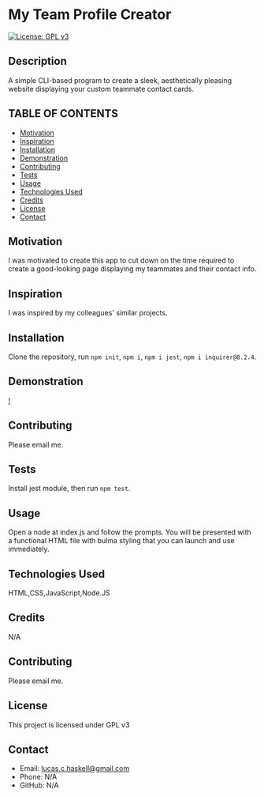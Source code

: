 
  # My Team Profile Creator

  [![License: GPL v3](https://img.shields.io/badge/License-GPLv3-blue.svg)](https://www.gnu.org/licenses/gpl-3.0) 

  ## Description
  A simple CLI-based program to create a sleek, aesthetically pleasing website displaying your custom teammate contact cards.

  ## TABLE OF CONTENTS
  * [Motivation](#motivation)
  * [Inspiration](#inspiration)
  * [Installation](#installation)
  * [Demonstration](#demonstration)
  * [Contributing](#contributing)
  * [Tests](#Tests)
  * [Usage](#usage)
  * [Technologies Used](#languages)
  * [Credits](#credits)
  * [License](#license)
  * [Contact](#contact)
  
  ## Motivation
  I was motivated to create this app to cut down on the time required to create a good-looking page displaying my teammates and their contact info.

  ## Inspiration
  I was inspired by my colleagues' similar projects.

  ## Installation
  Clone the repository, run `npm init`, `npm i`, `npm i jest`, `npm i inquirer@8.2.4`. 

  ## Demonstration
  [!]()

  ## Contributing
  Please email me.

  ## Tests
  Install jest module, then run `npm test`.

  ## Usage
  Open a node at index.js and follow the prompts. You will be presented with a functional HTML file with bulma styling that you can launch and use immediately.

  ## Technologies Used
  HTML,CSS,JavaScript,Node.JS

  ## Credits
 N/A

  ## Contributing
  Please email me.

  ## License
  This project is licensed under GPL v3

  ## Contact
  * Email: lucas.c.haskell@gmail.com
  * Phone: N/A
  * GitHub: N/A
